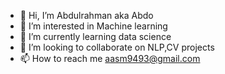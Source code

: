 - 👋 Hi, I’m Abdulrahman aka Abdo
- 👀 I’m interested in Machine learning 
- 🌱 I’m currently learning data science 
- 💞️ I’m looking to collaborate on NLP,CV projects
- 📫 How to reach me aasm9493@gmail.com 

<!---
Abdoceo/Abdoceo is a ✨ special ✨ repository because its `README.md` (this file) appears on your GitHub profile.
You can click the Preview link to take a look at your changes.
--->
